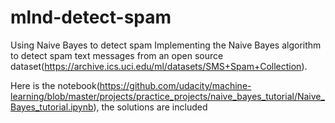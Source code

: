 # mlnd-detect-spam
Using Naive Bayes to detect spam
Implementing the Naive Bayes algorithm to detect spam text messages from an open source dataset(https://archive.ics.uci.edu/ml/datasets/SMS+Spam+Collection).

Here is the notebook(https://github.com/udacity/machine-learning/blob/master/projects/practice_projects/naive_bayes_tutorial/Naive_Bayes_tutorial.ipynb), the solutions are included
